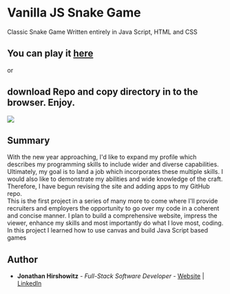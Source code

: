 # Vanilla JS Snake Game

Classic Snake Game Written entirely in Java Script, HTML and CSS

## You can play it [here](https://yoniwitz.github.io/JS-Snake/)
or
##  download Repo and copy directory in to the browser. Enjoy.

<image src="./images/snake_snapshot.bmp">



## Summary

With the new year approaching, I'd like to expand my profile which describes my programming skills to include wider and diverse capabilities. Ultimately, my goal is to land a job which incorporates these multiple skills. I would also like to demonstrate my abilities and wide knowledge of the craft. 
Therefore, I have begun revising the site and adding apps to my GitHub repo. 
<br>
This is the first project in a series of many more to come where I'll provide recruiters and employers the opportunity to go over my code in a coherent and concise manner. I plan to build a comprehensive website, impress the viewer, enhance my skills and most importantly do what I love most, coding. 
<br>
In this project I learned how to use canvas and build Java Script based games

## Author

* **Jonathan Hirshowitz** - *Full-Stack Software Developer* - [Website](https://jonathan-hirshowitz-portfolio.firebaseapp.com/) | [LinkedIn](https://www.linkedin.com/in/jonathan-hirshowitz/)